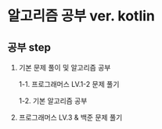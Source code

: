 # 알고리즘 공부 ver. kotlin

## 공부 step
1. 기본 문제 풀이 및 알고리즘 공부

    1-1. 프로그래머스 LV.1-2 문제 풀기 

    1-2. 기본 알고리즘 공부

2. 프로그래머스 LV.3 & 백준 문제 풀기  
